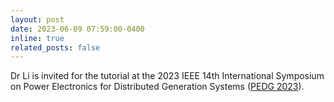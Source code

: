 ```yaml
---
layout: post
date: 2023-06-09 07:59:00-0400
inline: true
related_posts: false
---
```


Dr Li is invited for the tutorial at the 2023 IEEE 14th International Symposium on Power Electronics for Distributed Generation Systems ([PEDG 2023](http://www.ieee-pedg2023.org/)).
